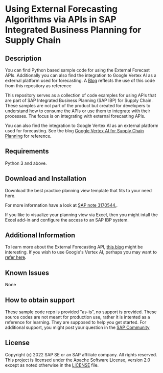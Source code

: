 # Using External Forecasting Algorithms via APIs in SAP Integrated Business Planning for Supply Chain 


## Description

You can find Python based sample code for using the External Forecast APIs. Additionally you can also find the integration to Google Vertex AI as a external platform used for forecasting. A [Blog](https://saviodomnic.medium.com/google-vertex-ai-for-supply-chain-planning-a39039ad9c6b) reflects the use of this code from this repository as reference

This repository serves as a collection of code examples for using APIs that are part of SAP Integrated Business Planning (SAP IBP) for Supply Chain. These samples are not part of the product but created for developers to understand how to consume the APIs or use them to integrate with their processes. The focus is on integrating with external forecasting APIs.

You can also find the integration to Google Vertex AI as an external platform used for forecasting. See the blog [Google Vertex AI for Supply Chain Planning](https://saviodomnic.medium.com/google-vertex-ai-for-supply-chain-planning-a39039ad9c6b) for reference. 

## Requirements
Python 3 and above.

## Download and Installation
Download the best practice planning view template that fits to your need here.

For more information have a look at [SAP note 3170544.](https://launchpad.support.sap.com/#/notes/3170544).

If you like to visualize your planning view via Excel, then you might intall the Excel add-in and configure the access to an SAP IBP system.

## Additional Information
To learn more about the External Forecasting API, [this blog](https://blogs.sap.com/2022/05/11/how-to-forecast-using-custom-external-algorithms) might be interesting.
If you wish to use Google's Vertex AI, perhaps you may want to [refer here](https://cloud.google.com/vertex-ai).

## Known Issues
None

## How to obtain support 
These sample code repo is provided "as-is", no support is provided. These source codes are not meant for production use, rather it is intented as a reference for learning. They are supposed to help you get started. For additional support, you might post your question in the [SAP Community](https://answers.sap.com/questions/ask.html)
 
## License
Copyright (c) 2022 SAP SE or an SAP affiliate company. All rights reserved. This project is licensed under the Apache Software License, version 2.0 except as noted otherwise in the [LICENSE](LICENSE) file.

